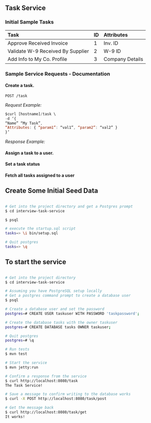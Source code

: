 ## Task Service

### Initial Sample Tasks

| Task        | ID           | Attributes  |
| :------------- |:-------------| :-----|
| Approve Received Invoice     | 1 | Inv. ID |
| Validate W-9 Received By Supplier      | 2 | W-9 ID |
| Add Info to My Co. Profile | 3 | Company Details |


### Sample Service Requests - Documentation

####  Create a task.

``POST /task``

_Request Example:_

```javascript
$curl [hostname]/task \
-d ‘{
“Name” “My Task”,
“Attributes: { “param1”: “val1”, “param2”: “val2” } 
}’

```

_Response Example:_

####  Assign a task to a user.
####  Set a task status
####  Fetch all tasks assigned to a user

## Create Some Initial Seed Data

```sh

# Get into the project directory and get a Postgres prompt
$ cd interview-task-service

$ psql

# execute the startup.sql script
tasks=> \i bin/setup.sql

# Quit postgres
tasks=> \q
```

## To start the service

```sh

# Get into the project directory
$ cd interview-task-service

# Assuming you have PostgreSQL setup locally
# Get a postgres command prompt to create a database user
$ psql

# Create a database user and set the password
postgres=# CREATE USER taskuser WITH PASSWORD 'taskpassword';

# Create the database tasks with the owner taskuser
postgres=# CREATE DATABASE tasks OWNER taskuser;

# Quit postgres
postgres=# \q

# Run tests
$ mvn test

# Start the service
$ mvn jetty:run

# Confirm a response from the service
$ curl http://localhost:8080/task
The Task Service!

# Save a message to confirm writing to the database works
$ curl -X POST http://localhost:8080/task/post

# Get the message back
$ curl http://localhost:8080/task/get
It works!
```


